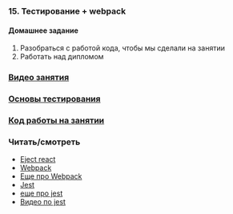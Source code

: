 ### 15. Тестирование + webpack

#### Домашнее задание

1. Разобраться с работой кода, чтобы мы сделали на занятии
2. Работать над дипломом

### [Видео занятия](https://drive.google.com/drive/folders/16A3FfaFVIxP8yFcrtPyM9hK1ZHSGbsuS?usp=sharing)

### [Основы тестирования](https://drive.google.com/file/d/1xvFBwF-60Iefh_7dpvXYMbFFiUojJVVA/view?usp=sharing)

### [Код работы на занятии](../classWork)

### Читать/смотреть

- [Eject react](https://create-react-app.dev/docs/available-scripts/#npm-run-eject)
- [Webpack](https://habr.com/ru/post/514838/)
- [Еще про Webpack](https://webdevblog.ru/ochen-prostoe-rukovodstvo-dlya-nachinajushhih-po-webpack/)
- [Jest](https://jestjs.io/ru/docs/getting-started)
- [еще про jest](https://habr.com/ru/post/502302/)
- [Видео по jest](https://www.youtube.com/watch?v=IEDe8jl5efU&t=2076s)
